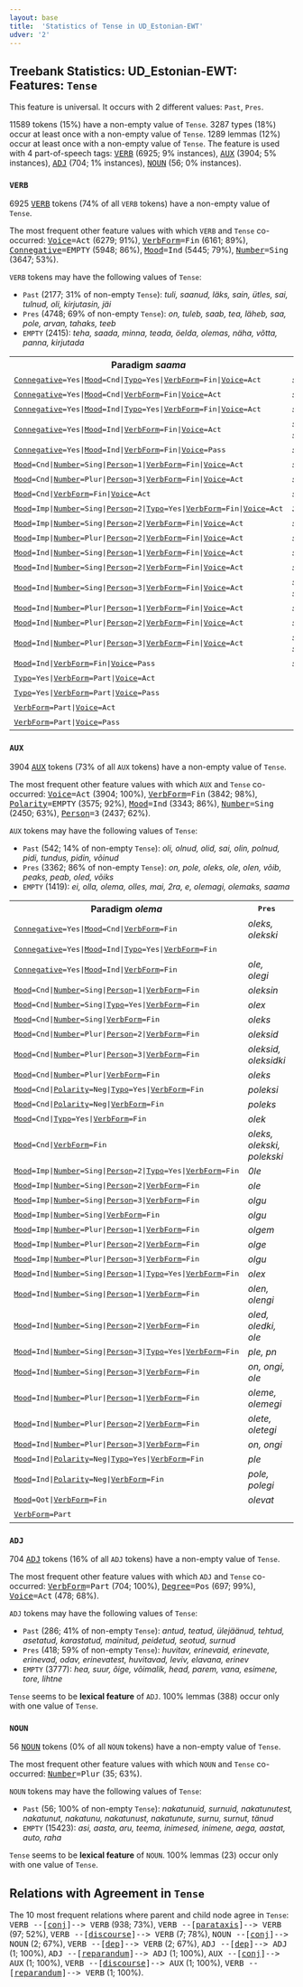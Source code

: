 ```yaml
---
layout: base
title:  'Statistics of Tense in UD_Estonian-EWT'
udver: '2'
---
```


## Treebank Statistics: UD_Estonian-EWT: Features: `Tense`

This feature is universal.
It occurs with 2 different values: `Past`, `Pres`.

11589 tokens (15%) have a non-empty value of `Tense`.
3287 types (18%) occur at least once with a non-empty value of `Tense`.
1289 lemmas (12%) occur at least once with a non-empty value of `Tense`.
The feature is used with 4 part-of-speech tags: <tt><a href="et_ewt-pos-VERB.html">VERB</a></tt> (6925; 9% instances), <tt><a href="et_ewt-pos-AUX.html">AUX</a></tt> (3904; 5% instances), <tt><a href="et_ewt-pos-ADJ.html">ADJ</a></tt> (704; 1% instances), <tt><a href="et_ewt-pos-NOUN.html">NOUN</a></tt> (56; 0% instances).

### `VERB`

6925 <tt><a href="et_ewt-pos-VERB.html">VERB</a></tt> tokens (74% of all `VERB` tokens) have a non-empty value of `Tense`.

The most frequent other feature values with which `VERB` and `Tense` co-occurred: <tt><a href="et_ewt-feat-Voice.html">Voice</a></tt><tt>=Act</tt> (6279; 91%), <tt><a href="et_ewt-feat-VerbForm.html">VerbForm</a></tt><tt>=Fin</tt> (6161; 89%), <tt><a href="et_ewt-feat-Connegative.html">Connegative</a></tt><tt>=EMPTY</tt> (5948; 86%), <tt><a href="et_ewt-feat-Mood.html">Mood</a></tt><tt>=Ind</tt> (5445; 79%), <tt><a href="et_ewt-feat-Number.html">Number</a></tt><tt>=Sing</tt> (3647; 53%).

`VERB` tokens may have the following values of `Tense`:

* `Past` (2177; 31% of non-empty `Tense`): <em>tuli, saanud, läks, sain, ütles, sai, tulnud, oli, kirjutasin, jäi</em>
* `Pres` (4748; 69% of non-empty `Tense`): <em>on, tuleb, saab, tea, läheb, saa, pole, arvan, tahaks, teeb</em>
* `EMPTY` (2415): <em>teha, saada, minna, teada, öelda, olemas, näha, võtta, panna, kirjutada</em>

<table>
  <tr><th>Paradigm <i>saama</i></th><th><tt>Pres</tt></th><th><tt>Past</tt></th></tr>
  <tr><td><tt><tt><a href="et_ewt-feat-Connegative.html">Connegative</a></tt><tt>=Yes</tt>|<tt><a href="et_ewt-feat-Mood.html">Mood</a></tt><tt>=Cnd</tt>|<tt><a href="et_ewt-feat-Typo.html">Typo</a></tt><tt>=Yes</tt>|<tt><a href="et_ewt-feat-VerbForm.html">VerbForm</a></tt><tt>=Fin</tt>|<tt><a href="et_ewt-feat-Voice.html">Voice</a></tt><tt>=Act</tt></tt></td><td><em>saax</em></td><td></td></tr>
  <tr><td><tt><tt><a href="et_ewt-feat-Connegative.html">Connegative</a></tt><tt>=Yes</tt>|<tt><a href="et_ewt-feat-Mood.html">Mood</a></tt><tt>=Cnd</tt>|<tt><a href="et_ewt-feat-VerbForm.html">VerbForm</a></tt><tt>=Fin</tt>|<tt><a href="et_ewt-feat-Voice.html">Voice</a></tt><tt>=Act</tt></tt></td><td><em>saaks</em></td><td></td></tr>
  <tr><td><tt><tt><a href="et_ewt-feat-Connegative.html">Connegative</a></tt><tt>=Yes</tt>|<tt><a href="et_ewt-feat-Mood.html">Mood</a></tt><tt>=Ind</tt>|<tt><a href="et_ewt-feat-Typo.html">Typo</a></tt><tt>=Yes</tt>|<tt><a href="et_ewt-feat-VerbForm.html">VerbForm</a></tt><tt>=Fin</tt>|<tt><a href="et_ewt-feat-Voice.html">Voice</a></tt><tt>=Act</tt></tt></td><td><em>sma</em></td><td><em>saand</em></td></tr>
  <tr><td><tt><tt><a href="et_ewt-feat-Connegative.html">Connegative</a></tt><tt>=Yes</tt>|<tt><a href="et_ewt-feat-Mood.html">Mood</a></tt><tt>=Ind</tt>|<tt><a href="et_ewt-feat-VerbForm.html">VerbForm</a></tt><tt>=Fin</tt>|<tt><a href="et_ewt-feat-Voice.html">Voice</a></tt><tt>=Act</tt></tt></td><td><em>saa, saagi</em></td><td><em>saanud, saanudki</em></td></tr>
  <tr><td><tt><tt><a href="et_ewt-feat-Connegative.html">Connegative</a></tt><tt>=Yes</tt>|<tt><a href="et_ewt-feat-Mood.html">Mood</a></tt><tt>=Ind</tt>|<tt><a href="et_ewt-feat-VerbForm.html">VerbForm</a></tt><tt>=Fin</tt>|<tt><a href="et_ewt-feat-Voice.html">Voice</a></tt><tt>=Pass</tt></tt></td><td><em>saada</em></td><td></td></tr>
  <tr><td><tt><tt><a href="et_ewt-feat-Mood.html">Mood</a></tt><tt>=Cnd</tt>|<tt><a href="et_ewt-feat-Number.html">Number</a></tt><tt>=Sing</tt>|<tt><a href="et_ewt-feat-Person.html">Person</a></tt><tt>=1</tt>|<tt><a href="et_ewt-feat-VerbForm.html">VerbForm</a></tt><tt>=Fin</tt>|<tt><a href="et_ewt-feat-Voice.html">Voice</a></tt><tt>=Act</tt></tt></td><td><em>saaksin</em></td><td></td></tr>
  <tr><td><tt><tt><a href="et_ewt-feat-Mood.html">Mood</a></tt><tt>=Cnd</tt>|<tt><a href="et_ewt-feat-Number.html">Number</a></tt><tt>=Plur</tt>|<tt><a href="et_ewt-feat-Person.html">Person</a></tt><tt>=3</tt>|<tt><a href="et_ewt-feat-VerbForm.html">VerbForm</a></tt><tt>=Fin</tt>|<tt><a href="et_ewt-feat-Voice.html">Voice</a></tt><tt>=Act</tt></tt></td><td><em>saaksid</em></td><td></td></tr>
  <tr><td><tt><tt><a href="et_ewt-feat-Mood.html">Mood</a></tt><tt>=Cnd</tt>|<tt><a href="et_ewt-feat-VerbForm.html">VerbForm</a></tt><tt>=Fin</tt>|<tt><a href="et_ewt-feat-Voice.html">Voice</a></tt><tt>=Act</tt></tt></td><td><em>saaks</em></td><td></td></tr>
  <tr><td><tt><tt><a href="et_ewt-feat-Mood.html">Mood</a></tt><tt>=Imp</tt>|<tt><a href="et_ewt-feat-Number.html">Number</a></tt><tt>=Sing</tt>|<tt><a href="et_ewt-feat-Person.html">Person</a></tt><tt>=2</tt>|<tt><a href="et_ewt-feat-Typo.html">Typo</a></tt><tt>=Yes</tt>|<tt><a href="et_ewt-feat-VerbForm.html">VerbForm</a></tt><tt>=Fin</tt>|<tt><a href="et_ewt-feat-Voice.html">Voice</a></tt><tt>=Act</tt></tt></td><td><em>Saax</em></td><td></td></tr>
  <tr><td><tt><tt><a href="et_ewt-feat-Mood.html">Mood</a></tt><tt>=Imp</tt>|<tt><a href="et_ewt-feat-Number.html">Number</a></tt><tt>=Sing</tt>|<tt><a href="et_ewt-feat-Person.html">Person</a></tt><tt>=2</tt>|<tt><a href="et_ewt-feat-VerbForm.html">VerbForm</a></tt><tt>=Fin</tt>|<tt><a href="et_ewt-feat-Voice.html">Voice</a></tt><tt>=Act</tt></tt></td><td><em>saa</em></td><td></td></tr>
  <tr><td><tt><tt><a href="et_ewt-feat-Mood.html">Mood</a></tt><tt>=Imp</tt>|<tt><a href="et_ewt-feat-Number.html">Number</a></tt><tt>=Plur</tt>|<tt><a href="et_ewt-feat-Person.html">Person</a></tt><tt>=2</tt>|<tt><a href="et_ewt-feat-VerbForm.html">VerbForm</a></tt><tt>=Fin</tt>|<tt><a href="et_ewt-feat-Voice.html">Voice</a></tt><tt>=Act</tt></tt></td><td><em>saage</em></td><td></td></tr>
  <tr><td><tt><tt><a href="et_ewt-feat-Mood.html">Mood</a></tt><tt>=Ind</tt>|<tt><a href="et_ewt-feat-Number.html">Number</a></tt><tt>=Sing</tt>|<tt><a href="et_ewt-feat-Person.html">Person</a></tt><tt>=1</tt>|<tt><a href="et_ewt-feat-VerbForm.html">VerbForm</a></tt><tt>=Fin</tt>|<tt><a href="et_ewt-feat-Voice.html">Voice</a></tt><tt>=Act</tt></tt></td><td><em>saan</em></td><td><em>sain</em></td></tr>
  <tr><td><tt><tt><a href="et_ewt-feat-Mood.html">Mood</a></tt><tt>=Ind</tt>|<tt><a href="et_ewt-feat-Number.html">Number</a></tt><tt>=Sing</tt>|<tt><a href="et_ewt-feat-Person.html">Person</a></tt><tt>=2</tt>|<tt><a href="et_ewt-feat-VerbForm.html">VerbForm</a></tt><tt>=Fin</tt>|<tt><a href="et_ewt-feat-Voice.html">Voice</a></tt><tt>=Act</tt></tt></td><td><em>saad</em></td><td><em>said</em></td></tr>
  <tr><td><tt><tt><a href="et_ewt-feat-Mood.html">Mood</a></tt><tt>=Ind</tt>|<tt><a href="et_ewt-feat-Number.html">Number</a></tt><tt>=Sing</tt>|<tt><a href="et_ewt-feat-Person.html">Person</a></tt><tt>=3</tt>|<tt><a href="et_ewt-feat-VerbForm.html">VerbForm</a></tt><tt>=Fin</tt>|<tt><a href="et_ewt-feat-Voice.html">Voice</a></tt><tt>=Act</tt></tt></td><td><em>saab, saabki</em></td><td><em>sai</em></td></tr>
  <tr><td><tt><tt><a href="et_ewt-feat-Mood.html">Mood</a></tt><tt>=Ind</tt>|<tt><a href="et_ewt-feat-Number.html">Number</a></tt><tt>=Plur</tt>|<tt><a href="et_ewt-feat-Person.html">Person</a></tt><tt>=1</tt>|<tt><a href="et_ewt-feat-VerbForm.html">VerbForm</a></tt><tt>=Fin</tt>|<tt><a href="et_ewt-feat-Voice.html">Voice</a></tt><tt>=Act</tt></tt></td><td><em>saame</em></td><td></td></tr>
  <tr><td><tt><tt><a href="et_ewt-feat-Mood.html">Mood</a></tt><tt>=Ind</tt>|<tt><a href="et_ewt-feat-Number.html">Number</a></tt><tt>=Plur</tt>|<tt><a href="et_ewt-feat-Person.html">Person</a></tt><tt>=2</tt>|<tt><a href="et_ewt-feat-VerbForm.html">VerbForm</a></tt><tt>=Fin</tt>|<tt><a href="et_ewt-feat-Voice.html">Voice</a></tt><tt>=Act</tt></tt></td><td><em>saate</em></td><td><em>saite</em></td></tr>
  <tr><td><tt><tt><a href="et_ewt-feat-Mood.html">Mood</a></tt><tt>=Ind</tt>|<tt><a href="et_ewt-feat-Number.html">Number</a></tt><tt>=Plur</tt>|<tt><a href="et_ewt-feat-Person.html">Person</a></tt><tt>=3</tt>|<tt><a href="et_ewt-feat-VerbForm.html">VerbForm</a></tt><tt>=Fin</tt>|<tt><a href="et_ewt-feat-Voice.html">Voice</a></tt><tt>=Act</tt></tt></td><td><em>saavad, saagu</em></td><td><em>said</em></td></tr>
  <tr><td><tt><tt><a href="et_ewt-feat-Mood.html">Mood</a></tt><tt>=Ind</tt>|<tt><a href="et_ewt-feat-VerbForm.html">VerbForm</a></tt><tt>=Fin</tt>|<tt><a href="et_ewt-feat-Voice.html">Voice</a></tt><tt>=Pass</tt></tt></td><td><em>saadakse</em></td><td><em>saadi</em></td></tr>
  <tr><td><tt><tt><a href="et_ewt-feat-Typo.html">Typo</a></tt><tt>=Yes</tt>|<tt><a href="et_ewt-feat-VerbForm.html">VerbForm</a></tt><tt>=Part</tt>|<tt><a href="et_ewt-feat-Voice.html">Voice</a></tt><tt>=Act</tt></tt></td><td></td><td><em>saand</em></td></tr>
  <tr><td><tt><tt><a href="et_ewt-feat-Typo.html">Typo</a></tt><tt>=Yes</tt>|<tt><a href="et_ewt-feat-VerbForm.html">VerbForm</a></tt><tt>=Part</tt>|<tt><a href="et_ewt-feat-Voice.html">Voice</a></tt><tt>=Pass</tt></tt></td><td></td><td><em>saabud</em></td></tr>
  <tr><td><tt><tt><a href="et_ewt-feat-VerbForm.html">VerbForm</a></tt><tt>=Part</tt>|<tt><a href="et_ewt-feat-Voice.html">Voice</a></tt><tt>=Act</tt></tt></td><td></td><td><em>saanud</em></td></tr>
  <tr><td><tt><tt><a href="et_ewt-feat-VerbForm.html">VerbForm</a></tt><tt>=Part</tt>|<tt><a href="et_ewt-feat-Voice.html">Voice</a></tt><tt>=Pass</tt></tt></td><td></td><td><em>saadud</em></td></tr>
</table>

### `AUX`

3904 <tt><a href="et_ewt-pos-AUX.html">AUX</a></tt> tokens (73% of all `AUX` tokens) have a non-empty value of `Tense`.

The most frequent other feature values with which `AUX` and `Tense` co-occurred: <tt><a href="et_ewt-feat-Voice.html">Voice</a></tt><tt>=Act</tt> (3904; 100%), <tt><a href="et_ewt-feat-VerbForm.html">VerbForm</a></tt><tt>=Fin</tt> (3842; 98%), <tt><a href="et_ewt-feat-Polarity.html">Polarity</a></tt><tt>=EMPTY</tt> (3575; 92%), <tt><a href="et_ewt-feat-Mood.html">Mood</a></tt><tt>=Ind</tt> (3343; 86%), <tt><a href="et_ewt-feat-Number.html">Number</a></tt><tt>=Sing</tt> (2450; 63%), <tt><a href="et_ewt-feat-Person.html">Person</a></tt><tt>=3</tt> (2437; 62%).

`AUX` tokens may have the following values of `Tense`:

* `Past` (542; 14% of non-empty `Tense`): <em>oli, olnud, olid, sai, olin, polnud, pidi, tundus, pidin, võinud</em>
* `Pres` (3362; 86% of non-empty `Tense`): <em>on, pole, oleks, ole, olen, võib, peaks, peab, oled, võiks</em>
* `EMPTY` (1419): <em>ei, olla, olema, olles, mai, 2ra, e, olemagi, olemaks, saama</em>

<table>
  <tr><th>Paradigm <i>olema</i></th><th><tt>Pres</tt></th><th><tt>Past</tt></th></tr>
  <tr><td><tt><tt><a href="et_ewt-feat-Connegative.html">Connegative</a></tt><tt>=Yes</tt>|<tt><a href="et_ewt-feat-Mood.html">Mood</a></tt><tt>=Cnd</tt>|<tt><a href="et_ewt-feat-VerbForm.html">VerbForm</a></tt><tt>=Fin</tt></tt></td><td><em>oleks, olekski</em></td><td></td></tr>
  <tr><td><tt><tt><a href="et_ewt-feat-Connegative.html">Connegative</a></tt><tt>=Yes</tt>|<tt><a href="et_ewt-feat-Mood.html">Mood</a></tt><tt>=Ind</tt>|<tt><a href="et_ewt-feat-Typo.html">Typo</a></tt><tt>=Yes</tt>|<tt><a href="et_ewt-feat-VerbForm.html">VerbForm</a></tt><tt>=Fin</tt></tt></td><td></td><td><em>olrnudki</em></td></tr>
  <tr><td><tt><tt><a href="et_ewt-feat-Connegative.html">Connegative</a></tt><tt>=Yes</tt>|<tt><a href="et_ewt-feat-Mood.html">Mood</a></tt><tt>=Ind</tt>|<tt><a href="et_ewt-feat-VerbForm.html">VerbForm</a></tt><tt>=Fin</tt></tt></td><td><em>ole, olegi</em></td><td><em>olnud, olnudki</em></td></tr>
  <tr><td><tt><tt><a href="et_ewt-feat-Mood.html">Mood</a></tt><tt>=Cnd</tt>|<tt><a href="et_ewt-feat-Number.html">Number</a></tt><tt>=Sing</tt>|<tt><a href="et_ewt-feat-Person.html">Person</a></tt><tt>=1</tt>|<tt><a href="et_ewt-feat-VerbForm.html">VerbForm</a></tt><tt>=Fin</tt></tt></td><td><em>oleksin</em></td><td></td></tr>
  <tr><td><tt><tt><a href="et_ewt-feat-Mood.html">Mood</a></tt><tt>=Cnd</tt>|<tt><a href="et_ewt-feat-Number.html">Number</a></tt><tt>=Sing</tt>|<tt><a href="et_ewt-feat-Typo.html">Typo</a></tt><tt>=Yes</tt>|<tt><a href="et_ewt-feat-VerbForm.html">VerbForm</a></tt><tt>=Fin</tt></tt></td><td><em>olex</em></td><td></td></tr>
  <tr><td><tt><tt><a href="et_ewt-feat-Mood.html">Mood</a></tt><tt>=Cnd</tt>|<tt><a href="et_ewt-feat-Number.html">Number</a></tt><tt>=Sing</tt>|<tt><a href="et_ewt-feat-VerbForm.html">VerbForm</a></tt><tt>=Fin</tt></tt></td><td><em>oleks</em></td><td></td></tr>
  <tr><td><tt><tt><a href="et_ewt-feat-Mood.html">Mood</a></tt><tt>=Cnd</tt>|<tt><a href="et_ewt-feat-Number.html">Number</a></tt><tt>=Plur</tt>|<tt><a href="et_ewt-feat-Person.html">Person</a></tt><tt>=2</tt>|<tt><a href="et_ewt-feat-VerbForm.html">VerbForm</a></tt><tt>=Fin</tt></tt></td><td><em>oleksid</em></td><td></td></tr>
  <tr><td><tt><tt><a href="et_ewt-feat-Mood.html">Mood</a></tt><tt>=Cnd</tt>|<tt><a href="et_ewt-feat-Number.html">Number</a></tt><tt>=Plur</tt>|<tt><a href="et_ewt-feat-Person.html">Person</a></tt><tt>=3</tt>|<tt><a href="et_ewt-feat-VerbForm.html">VerbForm</a></tt><tt>=Fin</tt></tt></td><td><em>oleksid, oleksidki</em></td><td></td></tr>
  <tr><td><tt><tt><a href="et_ewt-feat-Mood.html">Mood</a></tt><tt>=Cnd</tt>|<tt><a href="et_ewt-feat-Number.html">Number</a></tt><tt>=Plur</tt>|<tt><a href="et_ewt-feat-VerbForm.html">VerbForm</a></tt><tt>=Fin</tt></tt></td><td><em>oleks</em></td><td></td></tr>
  <tr><td><tt><tt><a href="et_ewt-feat-Mood.html">Mood</a></tt><tt>=Cnd</tt>|<tt><a href="et_ewt-feat-Polarity.html">Polarity</a></tt><tt>=Neg</tt>|<tt><a href="et_ewt-feat-Typo.html">Typo</a></tt><tt>=Yes</tt>|<tt><a href="et_ewt-feat-VerbForm.html">VerbForm</a></tt><tt>=Fin</tt></tt></td><td><em>poleksi</em></td><td></td></tr>
  <tr><td><tt><tt><a href="et_ewt-feat-Mood.html">Mood</a></tt><tt>=Cnd</tt>|<tt><a href="et_ewt-feat-Polarity.html">Polarity</a></tt><tt>=Neg</tt>|<tt><a href="et_ewt-feat-VerbForm.html">VerbForm</a></tt><tt>=Fin</tt></tt></td><td><em>poleks</em></td><td></td></tr>
  <tr><td><tt><tt><a href="et_ewt-feat-Mood.html">Mood</a></tt><tt>=Cnd</tt>|<tt><a href="et_ewt-feat-Typo.html">Typo</a></tt><tt>=Yes</tt>|<tt><a href="et_ewt-feat-VerbForm.html">VerbForm</a></tt><tt>=Fin</tt></tt></td><td><em>olek</em></td><td></td></tr>
  <tr><td><tt><tt><a href="et_ewt-feat-Mood.html">Mood</a></tt><tt>=Cnd</tt>|<tt><a href="et_ewt-feat-VerbForm.html">VerbForm</a></tt><tt>=Fin</tt></tt></td><td><em>oleks, olekski, polekski</em></td><td></td></tr>
  <tr><td><tt><tt><a href="et_ewt-feat-Mood.html">Mood</a></tt><tt>=Imp</tt>|<tt><a href="et_ewt-feat-Number.html">Number</a></tt><tt>=Sing</tt>|<tt><a href="et_ewt-feat-Person.html">Person</a></tt><tt>=2</tt>|<tt><a href="et_ewt-feat-Typo.html">Typo</a></tt><tt>=Yes</tt>|<tt><a href="et_ewt-feat-VerbForm.html">VerbForm</a></tt><tt>=Fin</tt></tt></td><td><em>0le</em></td><td></td></tr>
  <tr><td><tt><tt><a href="et_ewt-feat-Mood.html">Mood</a></tt><tt>=Imp</tt>|<tt><a href="et_ewt-feat-Number.html">Number</a></tt><tt>=Sing</tt>|<tt><a href="et_ewt-feat-Person.html">Person</a></tt><tt>=2</tt>|<tt><a href="et_ewt-feat-VerbForm.html">VerbForm</a></tt><tt>=Fin</tt></tt></td><td><em>ole</em></td><td></td></tr>
  <tr><td><tt><tt><a href="et_ewt-feat-Mood.html">Mood</a></tt><tt>=Imp</tt>|<tt><a href="et_ewt-feat-Number.html">Number</a></tt><tt>=Sing</tt>|<tt><a href="et_ewt-feat-Person.html">Person</a></tt><tt>=3</tt>|<tt><a href="et_ewt-feat-VerbForm.html">VerbForm</a></tt><tt>=Fin</tt></tt></td><td><em>olgu</em></td><td></td></tr>
  <tr><td><tt><tt><a href="et_ewt-feat-Mood.html">Mood</a></tt><tt>=Imp</tt>|<tt><a href="et_ewt-feat-Number.html">Number</a></tt><tt>=Sing</tt>|<tt><a href="et_ewt-feat-VerbForm.html">VerbForm</a></tt><tt>=Fin</tt></tt></td><td><em>olgu</em></td><td></td></tr>
  <tr><td><tt><tt><a href="et_ewt-feat-Mood.html">Mood</a></tt><tt>=Imp</tt>|<tt><a href="et_ewt-feat-Number.html">Number</a></tt><tt>=Plur</tt>|<tt><a href="et_ewt-feat-Person.html">Person</a></tt><tt>=1</tt>|<tt><a href="et_ewt-feat-VerbForm.html">VerbForm</a></tt><tt>=Fin</tt></tt></td><td><em>olgem</em></td><td></td></tr>
  <tr><td><tt><tt><a href="et_ewt-feat-Mood.html">Mood</a></tt><tt>=Imp</tt>|<tt><a href="et_ewt-feat-Number.html">Number</a></tt><tt>=Plur</tt>|<tt><a href="et_ewt-feat-Person.html">Person</a></tt><tt>=2</tt>|<tt><a href="et_ewt-feat-VerbForm.html">VerbForm</a></tt><tt>=Fin</tt></tt></td><td><em>olge</em></td><td></td></tr>
  <tr><td><tt><tt><a href="et_ewt-feat-Mood.html">Mood</a></tt><tt>=Imp</tt>|<tt><a href="et_ewt-feat-Number.html">Number</a></tt><tt>=Plur</tt>|<tt><a href="et_ewt-feat-Person.html">Person</a></tt><tt>=3</tt>|<tt><a href="et_ewt-feat-VerbForm.html">VerbForm</a></tt><tt>=Fin</tt></tt></td><td><em>olgu</em></td><td></td></tr>
  <tr><td><tt><tt><a href="et_ewt-feat-Mood.html">Mood</a></tt><tt>=Ind</tt>|<tt><a href="et_ewt-feat-Number.html">Number</a></tt><tt>=Sing</tt>|<tt><a href="et_ewt-feat-Person.html">Person</a></tt><tt>=1</tt>|<tt><a href="et_ewt-feat-Typo.html">Typo</a></tt><tt>=Yes</tt>|<tt><a href="et_ewt-feat-VerbForm.html">VerbForm</a></tt><tt>=Fin</tt></tt></td><td><em>olex</em></td><td></td></tr>
  <tr><td><tt><tt><a href="et_ewt-feat-Mood.html">Mood</a></tt><tt>=Ind</tt>|<tt><a href="et_ewt-feat-Number.html">Number</a></tt><tt>=Sing</tt>|<tt><a href="et_ewt-feat-Person.html">Person</a></tt><tt>=1</tt>|<tt><a href="et_ewt-feat-VerbForm.html">VerbForm</a></tt><tt>=Fin</tt></tt></td><td><em>olen, olengi</em></td><td><em>olin</em></td></tr>
  <tr><td><tt><tt><a href="et_ewt-feat-Mood.html">Mood</a></tt><tt>=Ind</tt>|<tt><a href="et_ewt-feat-Number.html">Number</a></tt><tt>=Sing</tt>|<tt><a href="et_ewt-feat-Person.html">Person</a></tt><tt>=2</tt>|<tt><a href="et_ewt-feat-VerbForm.html">VerbForm</a></tt><tt>=Fin</tt></tt></td><td><em>oled, oledki, ole</em></td><td></td></tr>
  <tr><td><tt><tt><a href="et_ewt-feat-Mood.html">Mood</a></tt><tt>=Ind</tt>|<tt><a href="et_ewt-feat-Number.html">Number</a></tt><tt>=Sing</tt>|<tt><a href="et_ewt-feat-Person.html">Person</a></tt><tt>=3</tt>|<tt><a href="et_ewt-feat-Typo.html">Typo</a></tt><tt>=Yes</tt>|<tt><a href="et_ewt-feat-VerbForm.html">VerbForm</a></tt><tt>=Fin</tt></tt></td><td><em>ple, pn</em></td><td></td></tr>
  <tr><td><tt><tt><a href="et_ewt-feat-Mood.html">Mood</a></tt><tt>=Ind</tt>|<tt><a href="et_ewt-feat-Number.html">Number</a></tt><tt>=Sing</tt>|<tt><a href="et_ewt-feat-Person.html">Person</a></tt><tt>=3</tt>|<tt><a href="et_ewt-feat-VerbForm.html">VerbForm</a></tt><tt>=Fin</tt></tt></td><td><em>on, ongi, ole</em></td><td><em>oli, oligi</em></td></tr>
  <tr><td><tt><tt><a href="et_ewt-feat-Mood.html">Mood</a></tt><tt>=Ind</tt>|<tt><a href="et_ewt-feat-Number.html">Number</a></tt><tt>=Plur</tt>|<tt><a href="et_ewt-feat-Person.html">Person</a></tt><tt>=1</tt>|<tt><a href="et_ewt-feat-VerbForm.html">VerbForm</a></tt><tt>=Fin</tt></tt></td><td><em>oleme, olemegi</em></td><td><em>olime</em></td></tr>
  <tr><td><tt><tt><a href="et_ewt-feat-Mood.html">Mood</a></tt><tt>=Ind</tt>|<tt><a href="et_ewt-feat-Number.html">Number</a></tt><tt>=Plur</tt>|<tt><a href="et_ewt-feat-Person.html">Person</a></tt><tt>=2</tt>|<tt><a href="et_ewt-feat-VerbForm.html">VerbForm</a></tt><tt>=Fin</tt></tt></td><td><em>olete, oletegi</em></td><td><em>olid, olite</em></td></tr>
  <tr><td><tt><tt><a href="et_ewt-feat-Mood.html">Mood</a></tt><tt>=Ind</tt>|<tt><a href="et_ewt-feat-Number.html">Number</a></tt><tt>=Plur</tt>|<tt><a href="et_ewt-feat-Person.html">Person</a></tt><tt>=3</tt>|<tt><a href="et_ewt-feat-VerbForm.html">VerbForm</a></tt><tt>=Fin</tt></tt></td><td><em>on, ongi</em></td><td><em>olid</em></td></tr>
  <tr><td><tt><tt><a href="et_ewt-feat-Mood.html">Mood</a></tt><tt>=Ind</tt>|<tt><a href="et_ewt-feat-Polarity.html">Polarity</a></tt><tt>=Neg</tt>|<tt><a href="et_ewt-feat-Typo.html">Typo</a></tt><tt>=Yes</tt>|<tt><a href="et_ewt-feat-VerbForm.html">VerbForm</a></tt><tt>=Fin</tt></tt></td><td><em>ple</em></td><td><em>pold</em></td></tr>
  <tr><td><tt><tt><a href="et_ewt-feat-Mood.html">Mood</a></tt><tt>=Ind</tt>|<tt><a href="et_ewt-feat-Polarity.html">Polarity</a></tt><tt>=Neg</tt>|<tt><a href="et_ewt-feat-VerbForm.html">VerbForm</a></tt><tt>=Fin</tt></tt></td><td><em>pole, polegi</em></td><td><em>polnud, polnudki</em></td></tr>
  <tr><td><tt><tt><a href="et_ewt-feat-Mood.html">Mood</a></tt><tt>=Qot</tt>|<tt><a href="et_ewt-feat-VerbForm.html">VerbForm</a></tt><tt>=Fin</tt></tt></td><td><em>olevat</em></td><td></td></tr>
  <tr><td><tt><tt><a href="et_ewt-feat-VerbForm.html">VerbForm</a></tt><tt>=Part</tt></tt></td><td></td><td><em>olnud</em></td></tr>
</table>

### `ADJ`

704 <tt><a href="et_ewt-pos-ADJ.html">ADJ</a></tt> tokens (16% of all `ADJ` tokens) have a non-empty value of `Tense`.

The most frequent other feature values with which `ADJ` and `Tense` co-occurred: <tt><a href="et_ewt-feat-VerbForm.html">VerbForm</a></tt><tt>=Part</tt> (704; 100%), <tt><a href="et_ewt-feat-Degree.html">Degree</a></tt><tt>=Pos</tt> (697; 99%), <tt><a href="et_ewt-feat-Voice.html">Voice</a></tt><tt>=Act</tt> (478; 68%).

`ADJ` tokens may have the following values of `Tense`:

* `Past` (286; 41% of non-empty `Tense`): <em>antud, teatud, ülejäänud, tehtud, asetatud, karastatud, mainitud, peidetud, seotud, surnud</em>
* `Pres` (418; 59% of non-empty `Tense`): <em>huvitav, erinevaid, erinevate, erinevad, odav, erinevatest, huvitavad, leviv, elavana, erinev</em>
* `EMPTY` (3777): <em>hea, suur, õige, võimalik, head, parem, vana, esimene, tore, lihtne</em>

`Tense` seems to be **lexical feature** of `ADJ`. 100% lemmas (388) occur only with one value of `Tense`.

### `NOUN`

56 <tt><a href="et_ewt-pos-NOUN.html">NOUN</a></tt> tokens (0% of all `NOUN` tokens) have a non-empty value of `Tense`.

The most frequent other feature values with which `NOUN` and `Tense` co-occurred: <tt><a href="et_ewt-feat-Number.html">Number</a></tt><tt>=Plur</tt> (35; 63%).

`NOUN` tokens may have the following values of `Tense`:

* `Past` (56; 100% of non-empty `Tense`): <em>nakatunuid, surnuid, nakatunutest, nakatunut, nakatunu, nakatunust, nakatunute, surnu, surnut, tänud</em>
* `EMPTY` (15423): <em>asi, aasta, aru, teema, inimesed, inimene, aega, aastat, auto, raha</em>

`Tense` seems to be **lexical feature** of `NOUN`. 100% lemmas (23) occur only with one value of `Tense`.

## Relations with Agreement in `Tense`

The 10 most frequent relations where parent and child node agree in `Tense`:
<tt>VERB --[<tt><a href="et_ewt-dep-conj.html">conj</a></tt>]--> VERB</tt> (938; 73%),
<tt>VERB --[<tt><a href="et_ewt-dep-parataxis.html">parataxis</a></tt>]--> VERB</tt> (97; 52%),
<tt>VERB --[<tt><a href="et_ewt-dep-discourse.html">discourse</a></tt>]--> VERB</tt> (7; 78%),
<tt>NOUN --[<tt><a href="et_ewt-dep-conj.html">conj</a></tt>]--> NOUN</tt> (2; 67%),
<tt>VERB --[<tt><a href="et_ewt-dep-dep.html">dep</a></tt>]--> VERB</tt> (2; 67%),
<tt>ADJ --[<tt><a href="et_ewt-dep-dep.html">dep</a></tt>]--> ADJ</tt> (1; 100%),
<tt>ADJ --[<tt><a href="et_ewt-dep-reparandum.html">reparandum</a></tt>]--> ADJ</tt> (1; 100%),
<tt>AUX --[<tt><a href="et_ewt-dep-conj.html">conj</a></tt>]--> AUX</tt> (1; 100%),
<tt>VERB --[<tt><a href="et_ewt-dep-discourse.html">discourse</a></tt>]--> AUX</tt> (1; 100%),
<tt>VERB --[<tt><a href="et_ewt-dep-reparandum.html">reparandum</a></tt>]--> VERB</tt> (1; 100%).

